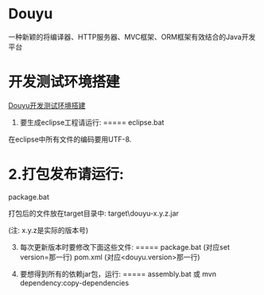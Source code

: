 Douyu
=====

一种新颖的将编译器、HTTP服务器、MVC框架、ORM框架有效结合的Java开发平台

开发测试环境搭建
=====
[Douyu开发测试环境搭建](https://github.com/codefollower/Douyu/wiki/Douyu%E5%BC%80%E5%8F%91%E6%B5%8B%E8%AF%95%E7%8E%AF%E5%A2%83%E6%90%AD%E5%BB%BA)

1. 要生成eclipse工程请运行:
=====
eclipse.bat

在eclipse中所有文件的编码要用UTF-8.



2.打包发布请运行:
=====
package.bat

打包后的文件放在target目录中:
target\douyu-x.y.z.jar

(注: x.y.z是实际的版本号)




3. 每次更新版本时要修改下面这些文件:
=====
package.bat (对应set version=那一行)
pom.xml (对应<douyu.version>那一行)



4. 要想得到所有的依赖jar包，运行:
=====
assembly.bat 或
mvn dependency:copy-dependencies

